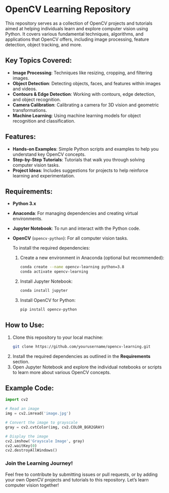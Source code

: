 # **OpenCV Learning Repository**

This repository serves as a collection of OpenCV projects and tutorials aimed at helping individuals learn and explore computer vision using Python. It covers various fundamental techniques, algorithms, and applications that OpenCV offers, including image processing, feature detection, object tracking, and more.

## Key Topics Covered:
- **Image Processing**: Techniques like resizing, cropping, and filtering images.
- **Object Detection**: Detecting objects, faces, and features within images and videos.
- **Contours & Edge Detection**: Working with contours, edge detection, and object recognition.
- **Camera Calibration**: Calibrating a camera for 3D vision and geometric transformations.
- **Machine Learning**: Using machine learning models for object recognition and classification.

## Features:
- **Hands-on Examples**: Simple Python scripts and examples to help you understand key OpenCV concepts.
- **Step-by-Step Tutorials**: Tutorials that walk you through solving computer vision tasks.
- **Project Ideas**: Includes suggestions for projects to help reinforce learning and experimentation.

## Requirements:
- **Python 3.x**
- **Anaconda**: For managing dependencies and creating virtual environments.
- **Jupyter Notebook**: To run and interact with the Python code.
- **OpenCV** (`opencv-python`): For all computer vision tasks.
  
  To install the required dependencies:
  1. Create a new environment in Anaconda (optional but recommended):
     ```bash
     conda create --name opencv-learning python=3.8
     conda activate opencv-learning
     ```
  2. Install Jupyter Notebook:
     ```bash
     conda install jupyter
     ```
  3. Install OpenCV for Python:
     ```bash
     pip install opencv-python
     ```

## How to Use:
1. Clone this repository to your local machine:
   ```bash
   git clone https://github.com/yourusername/opencv-learning.git
   ```
2. Install the required dependencies as outlined in the **Requirements** section.
3. Open Jupyter Notebook and explore the individual notebooks or scripts to learn more about various OpenCV concepts.

## Example Code:
```python
import cv2

# Read an image
img = cv2.imread('image.jpg')

# Convert the image to grayscale
gray = cv2.cvtColor(img, cv2.COLOR_BGR2GRAY)

# Display the image
cv2.imshow('Grayscale Image', gray)
cv2.waitKey(0)
cv2.destroyAllWindows()
```

### Join the Learning Journey!
Feel free to contribute by submitting issues or pull requests, or by adding your own OpenCV projects and tutorials to this repository. Let’s learn computer vision together!
